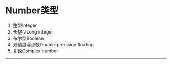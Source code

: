 Number类型
========

 1. 整型Integer 
 2. 长整型Long integer
 3.  布尔型Boolean 
 4. 双精度浮点数Double-precision floating
 5. 复数Complex number

----------


